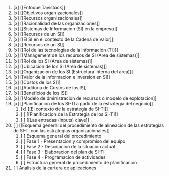 1. [x] [[Enfoque Tavistock]]
2. [x] [[Objetivos organizacionales]]
3. [x] [[Recursos organizacionales]]
4. [x] [[Racionalidad de las organizaciones]]
5. [x] [[Sistemas de Informacion (SI) en la empresa]]
6. [x] [[Recursos de un SI]]
7. [x] [[El SI en el contexto de la Cadena de Valor]]
8. [x] [[Recursos de un SI]]
9. [x] [[Rol de las tecnologias de la informacion (TI)]]
10. [x] [[Management de los recursos de SI (Area de sistemas)]]
11. [x] [[Rol de los SI (Area de sistemas)]]
12. [x] [[Ubicacion de los SI (Area de sistemas)]]
13. [x] [[Organizacion de los SI (Estructura interna del area)]]
14. [x] [[Valor de la informacion e inversion en SI]]
15. [x] [[Costos de los SI]]
16. [x] [[Auditoria de Costos de los IS]]
17. [x] [[Beneficios de los IS]]
18. [x] [[Modelo de dministracion de recursos o modelo de explotacion]]
19. [x] [[Planificacion de los SI-TI a partir de la estrategia del negocio]]
	1. [x] [[El contexto de la estrategia de SI-TI]]
	2. [ ] [[Planificacion de la Estrategia de los SI-TI]]
	3. [ ] [[Las entradas (inputs) clave]]
20. [ ] [[Esquema general del procedimiento de alineacion de las estrategias de SI-TI con las estrategias organizacionales]]
	1. [ ] Esquema general del procedimiento
	2. [ ] Fase 1 - Presentacion y compromiso del equipo
	3. [ ] Fase 2 - Descripcion de la situacion actual
	4. [ ] Fase 3 - Elaboracion del plan de SI-TI
	5. [ ] Fase 4 - Programacion de actividades
	6. [ ] Estructura general de procedimiento de planificacion
21. [ ] Analisis de la cartera de aplicaciones